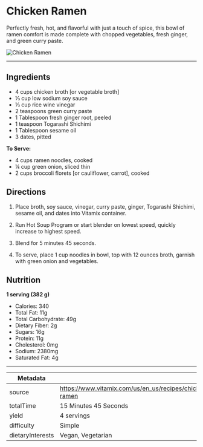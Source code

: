 # Chicken Ramen

Perfectly fresh, hot, and flavorful with just a touch of spice, this bowl of ramen comfort is made complete with chopped vegetables, fresh ginger, and green curry paste.

![Chicken Ramen](https://www.vitamix.com/content/dam/vitamix/migration/media/other/images/v/Vitamix-Chicken-Ramen-Square-Crop-Recovered__1.jpg)

---

## Ingredients

- 4 cups chicken broth [or vegetable broth]
- ⅓ cup low sodium soy sauce
- ⅓ cup rice wine vinegar
- 2 teaspoons green curry paste
- 1 Tablespoon fresh ginger root, peeled
- 1 teaspoon Togarashi Shichimi
- 1 Tablespoon sesame oil
- 3 dates, pitted

**To Serve:**

- 4 cups ramen noodles, cooked
- ¼ cup green onion, sliced thin
- 2 cups broccoli florets [or cauliflower, carrot], cooked

## Directions

1. Place broth, soy sauce, vinegar, curry paste, ginger, Togarashi Shichimi, sesame oil, and dates into Vitamix container.

2. Run Hot Soup Program or start blender on lowest speed, quickly increase to highest speed.

3. Blend for 5 minutes 45 seconds.

4. To serve, place 1 cup noodles in bowl, top with 12 ounces broth, garnish with green onion and vegetables.

## Nutrition

**1 serving (382 g)**

- Calories: 340
- Total Fat: 11g
- Total Carbohydrate: 49g
- Dietary Fiber: 2g
- Sugars: 16g
- Protein: 11g
- Cholesterol: 0mg
- Sodium: 2380mg
- Saturated Fat: 4g

---

| Metadata |  |
| --- | --- |
| source | https://www.vitamix.com/us/en_us/recipes/chicken-ramen |
| totalTime | 15 Minutes 45 Seconds |
| yield | 4 servings |
| difficulty | Simple |
| dietaryInterests | Vegan, Vegetarian |

